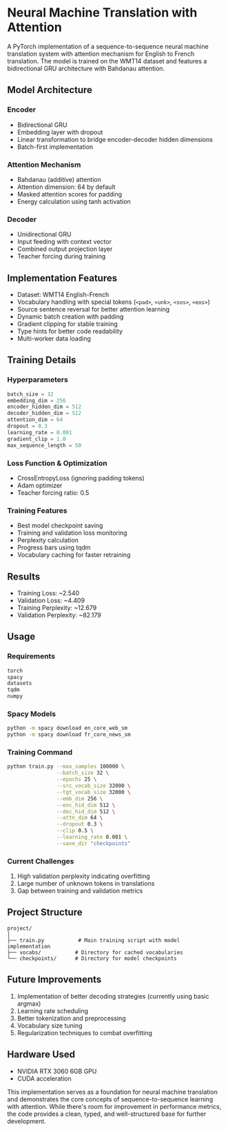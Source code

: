 # Neural Machine Translation with Attention

A PyTorch implementation of a sequence-to-sequence neural machine translation system with attention mechanism for English to French translation. The model is trained on the WMT14 dataset and features a bidirectional GRU architecture with Bahdanau attention.

## Model Architecture

### Encoder
- Bidirectional GRU
- Embedding layer with dropout
- Linear transformation to bridge encoder-decoder hidden dimensions
- Batch-first implementation

### Attention Mechanism
- Bahdanau (additive) attention
- Attention dimension: 64 by default
- Masked attention scores for padding
- Energy calculation using tanh activation

### Decoder
- Unidirectional GRU
- Input feeding with context vector
- Combined output projection layer
- Teacher forcing during training

## Implementation Features
- Dataset: WMT14 English-French
- Vocabulary handling with special tokens (`<pad>`, `<unk>`, `<sos>`, `<eos>`)
- Source sentence reversal for better attention learning
- Dynamic batch creation with padding
- Gradient clipping for stable training
- Type hints for better code readability
- Multi-worker data loading

## Training Details

### Hyperparameters
```python
batch_size = 32
embedding_dim = 256
encoder_hidden_dim = 512
decoder_hidden_dim = 512
attention_dim = 64
dropout = 0.3
learning_rate = 0.001
gradient_clip = 1.0
max_sequence_length = 50
```

### Loss Function & Optimization
- CrossEntropyLoss (ignoring padding tokens)
- Adam optimizer
- Teacher forcing ratio: 0.5

### Training Features
- Best model checkpoint saving
- Training and validation loss monitoring
- Perplexity calculation
- Progress bars using tqdm
- Vocabulary caching for faster retraining

## Results
- Training Loss: ~2.540
- Validation Loss: ~4.409
- Training Perplexity: ~12.679
- Validation Perplexity: ~82.179

## Usage

### Requirements
```bash
torch
spacy
datasets
tqdm
numpy
```

### Spacy Models
```bash
python -m spacy download en_core_web_sm
python -m spacy download fr_core_news_sm
```

### Training Command
```bash
python train.py --max_samples 100000 \
                --batch_size 32 \
                --epochs 25 \
                --src_vocab_size 32000 \
                --tgt_vocab_size 32000 \
                --emb_dim 256 \
                --enc_hid_dim 512 \
                --dec_hid_dim 512 \
                --attn_dim 64 \
                --dropout 0.3 \
                --clip 0.5 \
                --learning_rate 0.001 \
                --save_dir "checkpoints"
```

### Current Challenges
1. High validation perplexity indicating overfitting
2. Large number of unknown tokens in translations
3. Gap between training and validation metrics

## Project Structure
```
project/
│
├── train.py           # Main training script with model implementation
├── vocabs/           # Directory for cached vocabularies
└── checkpoints/      # Directory for model checkpoints
```

## Future Improvements
1. Implementation of better decoding strategies (currently using basic argmax)
2. Learning rate scheduling
3. Better tokenization and preprocessing
4. Vocabulary size tuning
5. Regularization techniques to combat overfitting

## Hardware Used
- NVIDIA RTX 3060 6GB GPU
- CUDA acceleration

This implementation serves as a foundation for neural machine translation and demonstrates the core concepts of sequence-to-sequence learning with attention. While there's room for improvement in performance metrics, the code provides a clean, typed, and well-structured base for further development.
